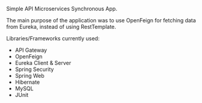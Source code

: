 Simple API Microservices Synchronous App.

The main purpose of the application was to use OpenFeign for fetching data from Eureka, instead of using RestTemplate.

Libraries/Frameworks currently used:

- API Gateway
- OpenFeign
- Eureka Client & Server
- Spring Security
- Spring Web
- Hibernate
- MySQL
- JUnit
